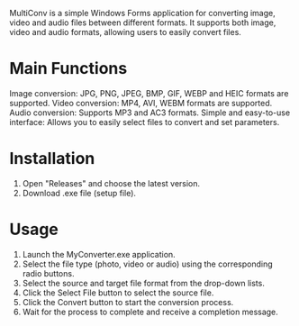 MultiConv is a simple Windows Forms application for converting image, video and audio files between different formats.
It supports both image, video and audio formats, allowing users to easily convert files.
# Main Functions
Image conversion: JPG, PNG, JPEG, BMP, GIF, WEBP and HEIC formats are supported.
Video conversion: MP4, AVI, WEBM formats are supported.
Audio conversion: Supports MP3 and AC3 formats.
Simple and easy-to-use interface: Allows you to easily select files to convert and set parameters.
# Installation
1. Open "Releases" and choose the latest version.
2. Download .exe file (setup file).
# Usage
1. Launch the MyConverter.exe application.
2. Select the file type (photo, video or audio) using the corresponding radio buttons.
3. Select the source and target file format from the drop-down lists.
4. Click the Select File button to select the source file.
5. Click the Convert button to start the conversion process.
6. Wait for the process to complete and receive a completion message.
